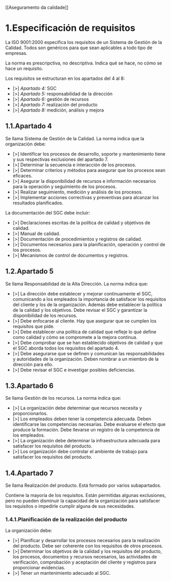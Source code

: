 [[Aseguramento da calidade]]

# 1.Especificación de requisitos
La ISO 9001:2000 especifica los requisitos de un Sistema de Gestión de la Calidad. Todos son genéricos para que sean aplicables a todo tipo de empresas. 

La norma es prescripctiva, no descriptiva. Indica qué se hace, no cómo se hace un requisito.

Los requisitos se estructuran en los apartados del 4 al 8:
+ [>] *Apartado 4:* SGC
+ [>]  *Apartado 5:* responsabilidad de la dirección
+ [>] *Apartado 6:* gestión de recursos
+ [>] *Apartado 7:* realización del producto
+ [>] *Apartado 8:* medición, análisis y mejora

## 1.1.Apartado 4
Se llama Sistema de Gestión de la Calidad. La norma indica que la organización debe:
+ [>] Identificar los procesos de desarrollo, soporte y mantenimiento tiene y sus respectivas exclusiones del apartado 7.
+ [>] Determinar la secuencia e interacción de los procesos.
+ [>] Determinar criterios y métodos para asegurar que los procesos sean eficaces.
+ [>] Asegurar la disponibilidad de recursos e información necesarios para la operación y seguimiento de los procesos.
+ [>] Realizar seguimiento, medición y análisis de los procesos.
+ [>] Implementar acciones correctivas y preventivas para alcanzar los resultados planificados.

La documentación del SGC debe incluir:
+ [>] Declaraciones escritas de la política de calidad y objetivos de calidad.
+ [>] Manual de calidad.
+ [>] Documentación de procedimientos y registros de calidad.
+ [>] Documentos necesarios para la planificación, operación y control de los procesos.
+ [>] Mecanismos de control de documentos y registros.

## 1.2.Apartado 5
Se llama Responsabilidad de la Alta Dirección. La norma indica que:
+ [>] La dirección debe establecer y mejorar continuamente el SGC, comunicando a los empleados la importancia de satisfacer los requisitos del cliente y los de la organización. Además debe establecer la política de la calidad y los objetivos. Debe revisar el SGC y garantizar la disponibilidad de los recursos.
+ [>] Debe enfocarse al cliente. Hay que asegurar que se cumplen los requisitos que pide.
+ [>] Debe establecer una política de calidad que refleje lo qué define como calidad y cómo se compromete a la mejora continua.
+ [>] Debe comprobar que se han establecido objetivos de calidad y que el SGC aborda todos los requisitos del apartado 4.
+ [>] Debe asegurarse que se definen y comunican las responsabilidades y autoridades de la organización. Deben nombrar a un miembro de la dirección para ello. 
+ [>] Debe revisar el SGC e investigar posibles deficiencias.

## 1.3.Apartado 6
Se llama Gestión de los recursos. La norma indica que:
+ [>] La organización debe determinar que recursos necesita y proporcionarlos.
+ [>] Los empleados deben tener la competencia adecuada. Deben identificarse las competencias necesarias. Debe evaluarse el efecto que produce la formación. Debe llevarse un registro de la competencia de los empleados.
+ [>] La organización debe determinar la infraestructura adecuada para satisfacer los requisitos del producto. 
+ [>] Los organización debe controlar el ambiente de trabajo para satisfacer los requisitos del producto.

## 1.4.Apartado 7
Se llama Realización del producto. Está formado por varios subapartados.

Contiene la mayoría de los requisitos. Están permitidas algunas exclusiones, pero no pueden disminuir la capacidad de la organización para satisfacer los requisitos o impedirle cumplir alguna de sus necesidades.

### 1.4.1.Planificación de la realización del producto
La organización debe:
+ [>] Planificar y desarrollar los procesos necesarios para la realización del producto. Debe ser coherente con los requisitos de otros procesos.
+ [>] Determinar los objetivos de la calidad y los requisitos del producto, los procesos, documentos y recursos necesarios, las actividades de verificación, comprobación y aceptación del cliente y registros para proporcionar evidencias.
+ [>] Tener un mantenimiento adecuado al SGC. 